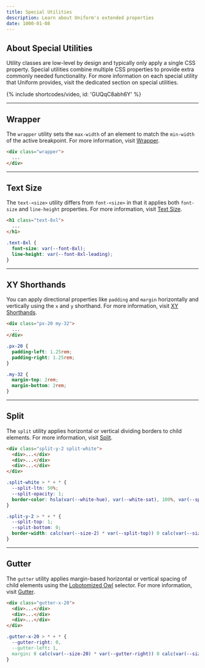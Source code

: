 ```yaml
---
title: Special Utilities
description: Learn about Uniform's extended properties
date: 1000-01-08
---
```


## About Special Utilities

Utility classes are low-level by design and typically only apply a single CSS property. Special utilities combine multiple CSS properties to provide extra commonly needed functionality. For more information on each special utility that Uniform provides, visit the dedicated section on special utilities.

{% include shortcodes/video, id: 'GUQqC8abh6Y' %}

---

## Wrapper

The `wrapper` utility sets the `max-width` of an element to match the `min-width` of the active breakpoint. For more information, visit [Wrapper](/docs/wrapper).

```html
<div class="wrapper">
  ...
</div>
```

---

## Text Size

The `text-<size>` utility differs from `font-<size>` in that it applies both `font-size` and `line-height` properties. For more information, visit [Text Size](/docs/text-size).

```html
<h1 class="text-8xl">
  ...
</h1>
```

```css
.text-8xl {
  font-size: var(--font-8xl);
  line-height: var(--font-8xl-leading);
}
```

---

## XY Shorthands

You can apply directional properties like `padding` and `margin` horizontally and vertically using the `x` and `y` shorthand. For more information, visit [XY Shorthands](/docs/xy-shorthands).

```html
<div class="px-20 my-32">
  ...
</div>
```

```css
.px-20 {
  padding-left: 1.25rem;
  padding-right: 1.25rem;
}

.my-32 {
  margin-top: 2rem;
  margin-bottom: 2rem;
}
```

---

## Split

The `split` utility applies horizontal or vertical dividing borders to child elements. For more information, visit [Split](/docs/split).

```html
<div class="split-y-2 split-white">
  <div>...</div>
  <div>...</div>
  <div>...</div>
</div>
```

```css
.split-white > * + * {
  --split-ltn: 50%;
  --split-opacity: 1;
  border-color: hsla(var(--white-hue), var(--white-sat), 100%, var(--split-opacity))
}

.split-y-2 > * + * {
  --split-top: 1;
  --split-bottom: 0;
  border-width: calc(var(--size-2) * var(--split-top)) 0 calc(var(--size-2) * var(--split-bottom)) 0;
}
```

---

## Gutter

The `gutter` utility applies margin-based horizontal or vertical spacing of child elements using the [Lobotomized Owl](https://alistapart.com/article/axiomatic-css-and-lobotomized-owls/) selector. For more information, visit [Gutter](/docs/gutter).

```html
<div class="gutter-x-20">
  <div>...</div>
  <div>...</div>
  <div>...</div>
</div>
```

```css
.gutter-x-20 > * + * {
  --gutter-right: 0,
  --gutter-left: 1,
  margin: 0 calc(var(--size-20) * var(--gutter-right)) 0 calc(var(--size-20) * var(--gutter-left));
}
```